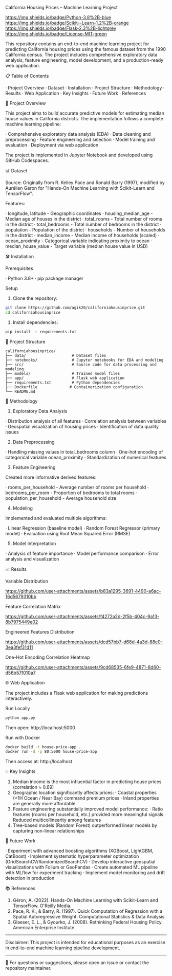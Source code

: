 California Housing Prices – Machine Learning Project

https://img.shields.io/badge/Python-3.8%2B-blue
https://img.shields.io/badge/Scikit--Learn-1.2%2B-orange
https://img.shields.io/badge/Flask-2.3%2B-lightgrey
https://img.shields.io/badge/License-MIT-green

This repository contains an end-to-end machine learning project for predicting California housing prices using the famous dataset from the 1990 California census. The project includes comprehensive exploratory data analysis, feature engineering, model development, and a production-ready web application.

📋 Table of Contents

· Project Overview
· Dataset
· Installation
· Project Structure
· Methodology
· Results
· Web Application
· Key Insights
· Future Work
· References

🎯 Project Overview

This project aims to build accurate predictive models for estimating median house values in California districts. The implementation follows a complete machine learning pipeline:

· Comprehensive exploratory data analysis (EDA)
· Data cleaning and preprocessing
· Feature engineering and selection
· Model training and evaluation
· Deployment via web application

The project is implemented in Jupyter Notebook and developed using GitHub Codespaces.

📊 Dataset

Source: Originally from R. Kelley Pace and Ronald Barry (1997), modified by Aurélien Géron for "Hands-On Machine Learning with Scikit-Learn and TensorFlow".

Features:

· longitude, latitude - Geographic coordinates
· housing_median_age - Median age of houses in the district
· total_rooms - Total number of rooms in the district
· total_bedrooms - Total number of bedrooms in the district
· population - Population of the district
· households - Number of households in the district
· median_income - Median income of households (scaled)
· ocean_proximity - Categorical variable indicating proximity to ocean
· median_house_value - Target variable (median house value in USD)

🛠️ Installation

Prerequisites

· Python 3.8+
· pip package manager

Setup

1. Clone the repository:

```bash
git clone https://github.com/agik20/californiahousinprice.git
cd californiahousinprice
```

1. Install dependencies:

```bash
pip install -r requirements.txt
```

📁 Project Structure

```
californiahousinprice/
├── data/                    # Dataset files
├── notebooks/               # Jupyter notebooks for EDA and modeling
├── src/                     # Source code for data processing and modeling
├── models/                  # Trained model files
├── app/                     # Flask web application
├── requirements.txt         # Python dependencies
├── Dockerfile              # Containerization configuration
└── README.md
```

🔬 Methodology

1. Exploratory Data Analysis

· Distribution analysis of all features
· Correlation analysis between variables
· Geospatial visualization of housing prices
· Identification of data quality issues

2. Data Preprocessing

· Handling missing values in total_bedrooms column
· One-hot encoding of categorical variable ocean_proximity
· Standardization of numerical features

3. Feature Engineering

Created more informative derived features:

· rooms_per_household - Average number of rooms per household
· bedrooms_per_room - Proportion of bedrooms to total rooms
· population_per_household - Average household size

4. Modeling

Implemented and evaluated multiple algorithms:

· Linear Regression (baseline model)
· Random Forest Regressor (primary model)
· Evaluation using Root Mean Squared Error (RMSE)

5. Model Interpretation

· Analysis of feature importance
· Model performance comparison
· Error analysis and visualization

📈 Results

Variable Distribution

https://github.com/user-attachments/assets/b83a1295-3691-4490-a6ac-16d5679310bb

Feature Correlation Matrix

https://github.com/user-attachments/assets/f4272a2d-2f5b-404c-9a13-8b7975449e02

Engineered Features Distribution

https://github.com/user-attachments/assets/dcd57bb7-d68d-4a3d-88e0-3ea3fef31d11

One-Hot Encoding Correlation Heatmap

https://github.com/user-attachments/assets/9cd68535-6fe9-4871-8d60-d56b57f010a7

🌐 Web Application

The project includes a Flask web application for making predictions interactively.

Run Locally

```bash
python app.py
```

Then open: http://localhost:5000

Run with Docker

```bash
docker build -t house-price-app .
docker run -d -p 80:5000 house-price-app
```

Then access at: http://localhost

💡 Key Insights

1. Median income is the most influential factor in predicting house prices (correlation ≈ 0.69)
2. Geographic location significantly affects prices:
   · Coastal properties (<1H Ocean / Near Bay) command premium prices
   · Inland properties are generally more affordable
3. Feature engineering substantially improved model performance:
   · Ratio features (rooms per household, etc.) provided more meaningful signals
   · Reduced multicollinearity among features
4. Tree-based models (Random Forest) outperformed linear models by capturing non-linear relationships

🚀 Future Work

· Experiment with advanced boosting algorithms (XGBoost, LightGBM, CatBoost)
· Implement systematic hyperparameter optimization (GridSearchCV/RandomizedSearchCV)
· Develop interactive geospatial visualizations with Folium or GeoPandas
· Create automated ML pipeline with MLflow for experiment tracking
· Implement model monitoring and drift detection in production

📚 References

1. Géron, A. (2022). Hands-On Machine Learning with Scikit-Learn and TensorFlow. O'Reilly Media.
2. Pace, R. K., & Barry, R. (1997). Quick Computation of Regression with a Spatial Autoregressive Weight. Computational Statistics & Data Analysis.
3. Glaeser, E. L., & Gyourko, J. (2008). Rethinking Federal Housing Policy. American Enterprise Institute.

---

Disclaimer: This project is intended for educational purposes as an exercise in end-to-end machine learning pipeline development.

---

📧 For questions or suggestions, please open an issue or contact the repository maintainer.